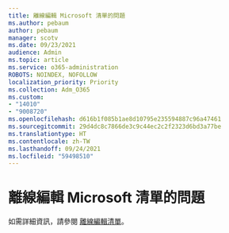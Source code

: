 ```yaml
---
title: 離線編輯 Microsoft 清單的問題
ms.author: pebaum
author: pebaum
manager: scotv
ms.date: 09/23/2021
audience: Admin
ms.topic: article
ms.service: o365-administration
ROBOTS: NOINDEX, NOFOLLOW
localization_priority: Priority
ms.collection: Adm_O365
ms.custom:
- "14010"
- "9008720"
ms.openlocfilehash: d616b1f085b1ae8d10795e235594887c96a47461
ms.sourcegitcommit: 29d4dc8c7866de3c9c44ec2c2f2323d6bd3a77be
ms.translationtype: HT
ms.contentlocale: zh-TW
ms.lasthandoff: 09/24/2021
ms.locfileid: "59498510"
---
```

# <a name="issues-with-editing-microsoft-lists-offline"></a>離線編輯 Microsoft 清單的問題

如需詳細資訊，請參閱 [離線編輯清單](https://support.microsoft.com/en-us/office/edit-lists-offline-41403c3e-1795-4e07-b56b-ae591cbde2f9)。